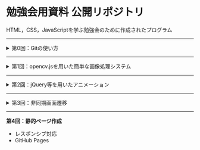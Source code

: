 # 勉強会用資料 公開リポジトリ
HTML，CSS，JavaScriptを学ぶ勉強会のために作成されたプログラム

---
<details>
<summary>第0回：Gitの使い方</summary>

<br>
Gitに関する主要な用語のおさらい，GitHubの利用方法の簡単な振り返り
<br>
[Gitについての基本情報](https://note.com/text_2021/n/n8e700f9bea2b)
<br>
[GitHub 始め方](https://note.com/text_2021/n/ne1cadbf17571)

Gitコマンドに関しては，ProgateのGitコース他をオススメしました。
<br>
[Progate Git](https://prog-8.com/courses/git)
<br>
[洗練されたコミットメッセージを書く方法](https://www.conventionalcommits.org/ja/v1.0.0/)
<br>
[Git図解](https://kray.jp/blog/git-why-explanation/)
<br>
[Git図解2](https://kray.jp/blog/git-pull-rebase/)
</details>

---
<details>
<summary>第1回：opencv.jsを用いた簡単な画像処理システム</summary>
<br>

opencv.jsを用いて入力画像に対して画像処理を加える簡単なシステム作成
<div align="center">
<img src="assets/1.png" width="70%">
</div>

<機能>
<br>
1. ドラッグ&ドロップもしくはファイル選択で画像入力
2. 複数の画像処理をボタンで操作
3. 単一ファイルのダウンロード
<br>

[勉強会資料](https://note.com/text_2021/n/n398e222aaa9d)
[参考資料](1st/References.md)
</details>

---
<details>

<summary>第2回：jQuery等を用いたアニメーション</summary>
<br>

- メインページの作成
- Chart.js
- jQuery
- HSV抽出ボタン追加

<br>

[勉強会資料](https://note.com/text_2021/n/n58b58d7dca4a)
[参考資料](2nd/References.md)
</details>

---
<details>

<summary>第3回：非同期画面遷移</summary>
<br>

- 非同期処理の基礎
- barba.js V2を用いた非同期画面遷移
- Tailwind CSS
- スクロールした際のアニメーション表現
- SNS連動ボタン

Tailwind CSSに関しては以下のサイトで実装しています。
https://github.com/textcunma/skill-display

[勉強会用資料](https://note.com/text_2021/n/n4e364cfc71c9)

[参考資料](./3rd/References.md)

</details>

---

**第4回：静的ページ作成**
<br>

- レスポンシブ対応
- GitHub Pages 